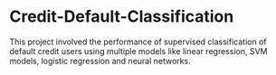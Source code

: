 # Credit-Default-Classification

This project involved the performance of supervised classification of default credit users using multiple models like linear regression, SVM models, 
logistic regression and neural networks.
